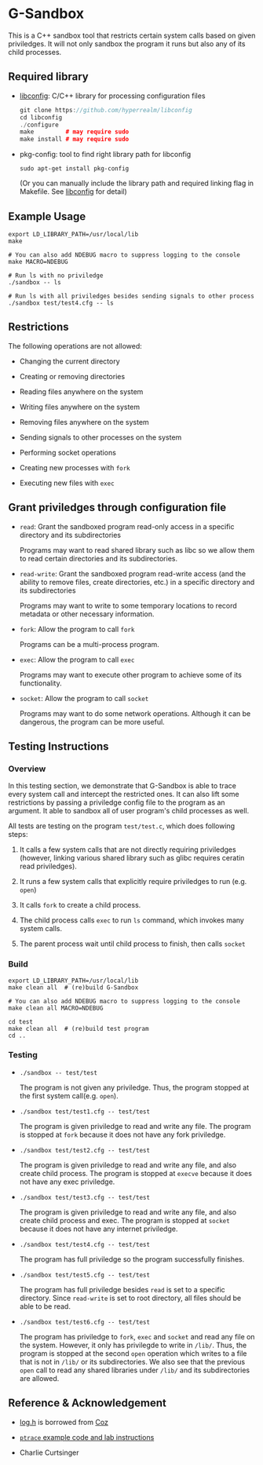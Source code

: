 # G-Sandbox

This is a C++ sandbox tool that restricts certain system calls based on 
given priviledges. It will not only sandbox the program it runs but also any of 
its child processes.

## Required library

* [libconfig](https://github.com/hyperrealm/libconfig): C/C++ library for 
processing configuration files 

   ```cpp
   git clone https://github.com/hyperrealm/libconfig
   cd libconfig
   ./configure
   make         # may require sudo
   make install # may require sudo
   ```

* pkg-config: tool to find right library path for libconfig
   
   `sudo apt-get install pkg-config`
   
   (Or you can manually include the library path and required linking flag in Makefile. See [libconfig](https://github.com/hyperrealm/libconfig) for detail)

## Example Usage 

```
export LD_LIBRARY_PATH=/usr/local/lib
make

# You can also add NDEBUG macro to suppress logging to the console
make MACRO=NDEBUG

# Run ls with no priviledge
./sandbox -- ls

# Run ls with all priviledges besides sending signals to other process
./sandbox test/test4.cfg -- ls
```

## Restrictions 

The following operations are not allowed:

* Changing the current directory

* Creating or removing directories

* Reading files anywhere on the system

* Writing files anywhere on the system

* Removing files anywhere on the system

* Sending signals to other processes on the system

* Performing socket operations

* Creating new processes with `fork`

* Executing new files with `exec`

## Grant priviledges through configuration file

* `read`: Grant the sandboxed program read-only access in a specific directory
and its subdirectories

   Programs may want to read shared library such as libc so we allow them to 
read certain directories and its subdirectories.

* `read-write`: Grant the sandboxed program read-write access (and the ability
to remove files, create directories, etc.) in a specific directory and its
subdirectories

   Programs may want to write to some temporary locations to record metadata or
other necessary information.
  
* `fork`: Allow the program to call `fork`

   Programs can be a multi-process program.

* `exec`: Allow the program to call `exec`

   Programs may want to execute other program to achieve some of its
functionality. 

* `socket`: Allow the program to call `socket`

  Programs may want to do some network operations. Although it can be
dangerous, the program can be more useful.

## Testing Instructions

### Overview

In this testing section, we demonstrate that G-Sandbox is able to trace every
system call and intercept the restricted ones. It can also lift some
restrictions by passing a priviledge config file to the program as an argument.
It able to sandbox all of user program's child processes as well.

All tests are testing on the program `test/test.c`, which does following steps:

1. It calls a few system calls that are not directly requiring priviledges
(however, linking various shared library such as glibc requires ceratin read
priviledges). 

2. It runs a few system calls that explicitly require priviledges
to run (e.g. `open`) 

3. It calls `fork` to create a child process.

4. The child process calls `exec` to run `ls` command, which invokes many
   system calls.

5. The parent process wait until child process to finish, then calls `socket`

### Build

```
export LD_LIBRARY_PATH=/usr/local/lib
make clean all  # (re)build G-Sandbox

# You can also add NDEBUG macro to suppress logging to the console
make clean all MACRO=NDEBUG

cd test 
make clean all  # (re)build test program
cd ..   

```

### Testing

* `./sandbox -- test/test`

   The program is not given any priviledge. Thus, the program stopped at the
first system call(e.g. `open`).

* `./sandbox test/test1.cfg -- test/test`

   The program is given priviledge to read and write any file. The program is
stopped at `fork` because it does not have any fork priviledge.

* `./sandbox test/test2.cfg -- test/test`

   The program is given priviledge to read and write any file, and also create
child process. The program is stopped at `execve` because it does not have any 
exec priviledge.

* `./sandbox test/test3.cfg -- test/test`

   The program is given priviledge to read and write any file, and also create
child process and exec. The program is stopped at `socket` because it does not have any 
internet priviledge.

* `./sandbox test/test4.cfg -- test/test`

   The program has full priviledge so the program successfully finishes.

* `./sandbox test/test5.cfg -- test/test`

   The program has full priviledge besides `read` is set to a specific
directory. Since `read-write` is set to root directory, all files should be
able to be read.

* `./sandbox test/test6.cfg -- test/test`

  The program has priviledge to `fork`, `exec` and `socket` and read any file
on the system. However, it only has privilegde to write in `/lib/`. Thus, the
program is stopped at the second `open` operation which writes to a file that
is not in `/lib/` or its subdirectories. We also see that the previous `open`
call to read any shared libraries under `/lib/` and its subdirectories are
allowed.

## Reference & Acknowledgement

* [log.h](src/log.h) is borrowed from [Coz](https://github.com/plasma-umass/coz)

* [`ptrace` example code and lab
instructions](https://www.cs.grinnell.edu/~curtsinger/teaching/2019S/CSC395/labs/sandboxing/)

* Charlie Curtsinger
